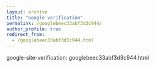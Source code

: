 ```yaml
---
layout: archive
title: "Google verification"
permalink: /googlebeec33abf3d3c944/
author_profile: true
redirect_from: 
  - /googlebeec33abf3d3c944.html
---
```

google-site-verification: googlebeec33abf3d3c944.html